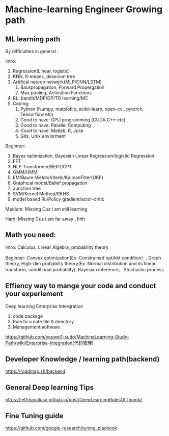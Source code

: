 # Machine-learning Engineer Growing path

ML learning path
--
By difficulties in general :

Intro: 
  1. Regression(Linear, logistic)
  2. KNN, K-means, desecion tree 
  3. Artifical neuron network(MLP/CNN/LSTM)
      1. Backpropagation, Forward Propergation
      2. Max pooling, Activation Functions
  4.  RL: bandit/MDP/DP/TD learning/MC
  5. Coding:
      1. Python (Numpy, matplotlib, scikit-learn, open-cv , pytorch, Tensorflow etc) 
      2. Good to have: GPU programming (CUDA C++ etc)
      3. Good to have: Parallel Computing 
      4. Good to have: Matlab, R, Julia
      5. Gits, Unix enviorment

Beginner:

  1. Bayes optimization,  Bayesian Linear Regression/logistic Regression
  2. FFT
  3. NLP Transformer/BERT/GPT
  4. GMM/HMM
  5. EM/Baum-Welch/Viterbi/KalmanFilter(UKF)
  6. Graphical model/Belief propagation
  7. Junction tree
  8. SVM/Kernel Method/RKHS
  9. model based RL/Policy gradient/actor-critic


Medium: 
  Missing Cuz i am still learning

Hard:
  Missing Cuz i am far away , hhh
  
Math you need:
--
  Intro: Calculus, Linear Algebra, probability theory
  
  Beginner: Convex optimization(Ex. Constrained opt/kkt condition）, Graph theory, High-dim probabilty theory(Ex. Normal distribution and its linear transform, conditional probablity), Bayesian inference， Stochastic process

## Effiency way to mange your code and conduct your experiement
Deep learning Enterprise Intergration
1. code package
2. Rule to create file & directory 
3. Management software

https://github.com/youwei1-sudo/MachineLearning-Study-Path/wiki/Enterprise-Integration(代码管理)

## Developer Knowledge / learning path(backend)
https://roadmap.sh/backend

## General Deep learning Tips
https://jeffmacaluso.github.io/post/DeepLearningRulesOfThumb/


## Fine Tuning guide
https://github.com/google-research/tuning_playbook
